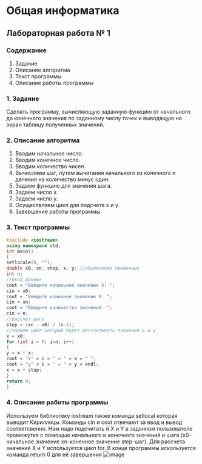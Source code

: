 # Общая информатика

## Лабораторная работа № 1

### Содержание

1. Задание
2. Описание алгоритма
3. Текст программы
4. Описание работы программы

### 1. Задание

Сделать программу, вычисляющую заданную функцию от начального до конечного значения по заданному числу точек и выводящую на экран таблицу полученных значений.

### 2. Описание алгоритма

1) Вводим начальное число.
2) Вводим конечное число.
3) Вводим количество чисел.
4) Вычисляем шаг, путем вычитания начального из конечного и деления на количество минус один.
5) Задаем функцию для значения шага.
6) Задаем число x.
7) Задаем число y.
8) Осуществляем цикл для подсчета x и y.
9) Завершение работы программы.

### 3. Текст программы

```c++
#include <iostream>
using namespace std;
int main()
{
setlocale(0, "");
double x0, xn, step, x, y; //объявление пременных
int n;
//ввод данных
cout « "Введите начальное значение X: ";
cin » x0;
cout « "Введите конечное значение X: ";
cin » xn;
cout « "Введите количество значений: ";
cin » n;
//рассчет шага
step = (xn - x0) / (n-1);
//задаём цикл который будет рассчитывать значения x и y
x = x0;
for (int i = 0; i<n; i++)
{
y = x * x;
cout « "x" « i « " = " « x « " ";
cout « "y" « i « " = " « y « endl;
x = x + step;
}
return 0;
}
```

### 4. Описание работы программы

Используем библиотеку iostream также команда setlocal которая выводит  Кириллицы. Команды cin и cout отвечают за ввод и вывод соответсвенно. Нам надо подсчитать й X и Y в заданном пользователе промежутке с помощью начального и конечного значений и шага (x0-начальное значение xn-конечное значение step-шаг). Для рассчета значений X и Y используется цикл for. В конце программы искользуется команда return 0 для её завершения
![image](https://user-images.githubusercontent.com/106060331/172993687-c8e3d3f4-770f-4e34-97be-2759e8696686.png)
